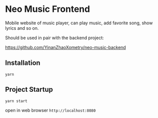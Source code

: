 # Neo Music Frontend

Mobile website of music player, can play music, add favorite song, show lyrics and so on.

Should be used in pair with the backend project:

https://github.com/YinanZhaoXometry/neo-music-backend

## Installation

```
yarn
```

## Project Startup

```
yarn start
```

open in web browser `http://localhost:8080`
